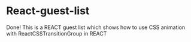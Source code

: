 # React-guest-list
Done!
This is a REACT guest list which shows how to use CSS animation with ReactCSSTransitionGroup in REACT </PEACE>
